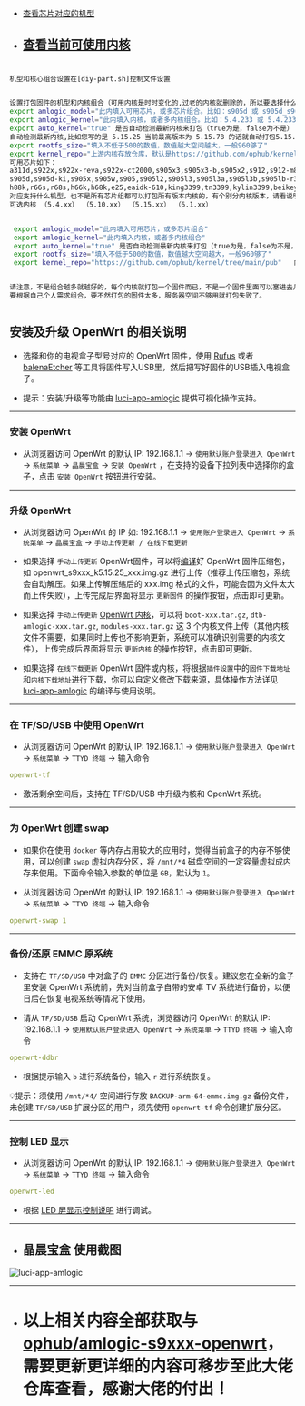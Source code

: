 
-  [查看芯片对应的机型](https://github.com/ophub/amlogic-s9xxx-openwrt/blob/main/README.cn.md#openwrt-%E5%9B%BA%E4%BB%B6%E8%AF%B4%E6%98%8E)

- ## [查看当前可使用内核](https://github.com/ophub/kernel/tree/main/pub/stable)
#


```sh
机型和核心组合设置在[diy-part.sh]控制文件设置


设置打包固件的机型和内核组合（可用内核是时时变化的,过老的内核就删除的，所以要选择什么内核请看说明）
export amlogic_model="此内填入可用芯片，或多芯片组合。比如：s905d 或 s905d_s905x2"
export amlogic_kernel="此内填入内核，或者多内核组合。比如：5.4.233 或 5.4.233_6.1.14"
export auto_kernel="true" 是否自动检测最新内核来打包（true为是，false为不是）
自动检测最新内核,比如您写的是 5.15.25 当前最高版本为 5.15.78 的话就自动打包5.15.78的,不自动检测的话,就打包 5.15.25
export rootfs_size="填入不低于500的数值，数值越大空间越大，一般960够了"
export kernel_repo="上游内核存放仓库，默认是https://github.com/ophub/kernel/tree/main/pub"
可用芯片如下：
a311d,s922x,s922x-reva,s922x-ct2000,s905x3,s905x3-b,s905x2,s912,s912-m8s,tqc-a01,tanix-tx6,
s905d,s905d-ki,s905x,s905w,s905,s905l2,s905l3,s905l3a,s905l3b,s905lb-r3300l,rock5b,
h88k,r66s,r68s,h66k,h68k,e25,eaidk-610,king3399,tn3399,kylin3399,beikeyun,l1pro,vplus
对应支持什么机型，也不是所有芯片组都可以打包所有版本内核的，有个别分内核版本，请看说明
可选内核 （5.4.xx） （5.10.xx） （5.15.xx） （6.1.xx）


 export amlogic_model="此内填入可用芯片，或多芯片组合"
 export amlogic_kernel="此内填入内核，或者多内核组合"
 export auto_kernel="true" 是否自动检测最新内核来打包（true为是，false为不是，如果不是的话，要填写当前有的准确内核版本）
 export rootfs_size="填入不低于500的数值，数值越大空间越大，一般960够了"
 export kernel_repo="https://github.com/ophub/kernel/tree/main/pub"   内核存放仓库，这个一般不需要修改，除非你知道你在干嘛


请注意，不是组合越多就越好的，每个内核就打包一个固件而已，不是一个固件里面可以塞进去几个内核的，
要根据自己个人需求组合，要不然打包的固件太多，服务器空间不够用就打包失败了。
```
#
#

## 安装及升级 OpenWrt 的相关说明

- 选择和你的电视盒子型号对应的 OpenWrt 固件，使用 [Rufus](https://rufus.ie/) 或者 [balenaEtcher](https://www.balena.io/etcher/) 等工具将固件写入USB里，然后把写好固件的USB插入电视盒子。

- 提示：安装/升级等功能由 [luci-app-amlogic](https://user-images.githubusercontent.com/68696949/145738345-31dd85cf-5e43-444e-a624-f21a28be2a7c.gif) 提供可视化操作支持。

---
### 安装 OpenWrt

- 从浏览器访问 OpenWrt 的默认 IP: 192.168.1.1 → `使用默认账户登录进入 OpenWrt` → `系统菜单` → `晶晨宝盒` → `安装 OpenWrt` ，在支持的设备下拉列表中选择你的盒子，点击 `安装 OpenWrt` 按钮进行安装。

---
### 升级 OpenWrt

- 从浏览器访问 OpenWrt 的 IP 如: 192.168.1.1 →  `使用账户登录进入 OpenWrt` → `系统菜单` → `晶晨宝盒` → `手动上传更新 / 在线下载更新`

- 如果选择 `手动上传更新` OpenWrt固件，可以将[编译](https://github.com/281677160/build-actions)好 OpenWrt 固件压缩包，如 openwrt_s9xxx_k5.15.25_xxx.img.gz 进行上传（推荐上传压缩包，系统会自动解压。如果上传解压缩后的 xxx.img 格式的文件，可能会因为文件太大而上传失败），上传完成后界面将显示 `更新固件` 的操作按钮，点击即可更新。

- 如果选择 `手动上传更新` [OpenWrt 内核](https://github.com/ophub/kernel/tree/main/pub/stable)，可以将 `boot-xxx.tar.gz`, `dtb-amlogic-xxx.tar.gz`, `modules-xxx.tar.gz` 这 3 个内核文件上传（其他内核文件不需要，如果同时上传也不影响更新，系统可以准确识别需要的内核文件），上传完成后界面将显示 `更新内核` 的操作按钮，点击即可更新。

- 如果选择 `在线下载更新` OpenWrt 固件或内核，将根据`插件设置`中的`固件下载地址`和`内核下载地址`进行下载，你可以自定义修改下载来源，具体操作方法详见 [luci-app-amlogic](https://github.com/ophub/luci-app-amlogic) 的编译与使用说明。

---
### 在 TF/SD/USB 中使用 OpenWrt

- 从浏览器访问 OpenWrt 的默认 IP: 192.168.1.1 → `使用默认账户登录进入 OpenWrt` → `系统菜单` → `TTYD 终端` → 输入命令

```yaml
openwrt-tf
```

- 激活剩余空间后，支持在 TF/SD/USB 中升级内核和 OpenWrt 系统。

---
### 为 OpenWrt 创建 swap

- 如果你在使用 `docker` 等内存占用较大的应用时，觉得当前盒子的内存不够使用，可以创建 `swap` 虚拟内存分区，将 `/mnt/*4` 磁盘空间的一定容量虚拟成内存来使用。下面命令输入参数的单位是 `GB`，默认为 `1`。

- 从浏览器访问 OpenWrt 的默认 IP: 192.168.1.1 → `使用默认账户登录进入 OpenWrt` → `系统菜单` → `TTYD 终端` → 输入命令

```yaml
openwrt-swap 1
```

---
### 备份/还原 EMMC 原系统

- 支持在 `TF/SD/USB` 中对盒子的 `EMMC` 分区进行备份/恢复。建议您在全新的盒子里安装 OpenWrt 系统前，先对当前盒子自带的安卓 TV 系统进行备份，以便日后在恢复电视系统等情况下使用。

- 请从 `TF/SD/USB` 启动 OpenWrt 系统，浏览器访问 OpenWrt 的默认 IP: 192.168.1.1 → `使用默认账户登录进入 OpenWrt` → `系统菜单` → `TTYD 终端` → 输入命令

```yaml
openwrt-ddbr
```

- 根据提示输入 `b` 进行系统备份，输入 `r` 进行系统恢复。

💡提示：须使用 `/mnt/*4/` 空间进行存放 `BACKUP-arm-64-emmc.img.gz` 备份文件，未创建 `TF/SD/USB` 扩展分区的用户，须先使用 `openwrt-tf` 命令创建扩展分区。

---
### 控制 LED 显示

- 从浏览器访问 OpenWrt 的默认 IP: 192.168.1.1 → `使用默认账户登录进入 OpenWrt` → `系统菜单` → `TTYD 终端` → 输入命令

```yaml
openwrt-led
```

- 根据 [LED 屏显示控制说明]([https://github.com/ophub/amlogic-s9xxx-armbian/blob/main/build-armbian/armbian-docs/led_screen_display_control.md](https://github.com/ophub/amlogic-s9xxx-armbian/blob/main/build-armbian/documents/led_screen_display_control.md#led-%E5%B1%8F%E6%98%BE%E7%A4%BA%E6%8E%A7%E5%88%B6%E8%AF%B4%E6%98%8E)) 进行调试。

---
- ## 晶晨宝盒 使用截图

![luci-app-amlogic](https://user-images.githubusercontent.com/68696949/145738345-31dd85cf-5e43-444e-a624-f21a28be2a7c.gif)

---
- # 以上相关内容全部获取与[ophub/amlogic-s9xxx-openwrt](https://github.com/ophub/amlogic-s9xxx-openwrt)，需要更新更详细的内容可移步至此大佬仓库查看，感谢大佬的付出！
